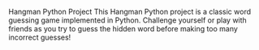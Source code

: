 Hangman Python Project
This Hangman Python project is a classic word guessing game implemented in Python. Challenge yourself or play with friends as you try to guess the hidden word before making
too many incorrect guesses!
